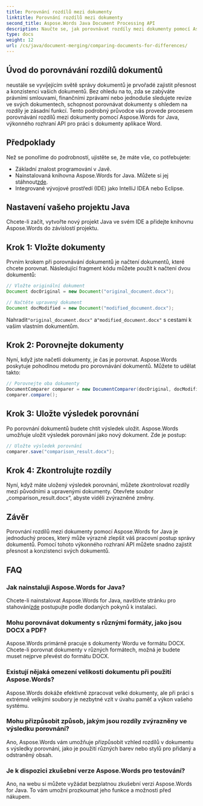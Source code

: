 ```yaml
---
title: Porovnání rozdílů mezi dokumenty
linktitle: Porovnání rozdílů mezi dokumenty
second_title: Aspose.Words Java Document Processing API
description: Naučte se, jak porovnávat rozdíly mezi dokumenty pomocí Aspose.Words v Javě. Náš průvodce krok za krokem zajišťuje přesnou správu dokumentů.
type: docs
weight: 12
url: /cs/java/document-merging/comparing-documents-for-differences/
---
```


## Úvod do porovnávání rozdílů dokumentů

neustále se vyvíjejícím světě správy dokumentů je prvořadé zajistit přesnost a konzistenci vašich dokumentů. Bez ohledu na to, zda se zabýváte právními smlouvami, finančními zprávami nebo jednoduše sledujete revize ve svých dokumentech, schopnost porovnávat dokumenty s ohledem na rozdíly je zásadní funkcí. Tento podrobný průvodce vás provede procesem porovnávání rozdílů mezi dokumenty pomocí Aspose.Words for Java, výkonného rozhraní API pro práci s dokumenty aplikace Word.

## Předpoklady

Než se ponoříme do podrobností, ujistěte se, že máte vše, co potřebujete:

- Základní znalost programování v Javě.
-  Nainstalovaná knihovna Aspose.Words for Java. Můžete si jej stáhnout[zde](https://releases.aspose.com/words/java/).
- Integrované vývojové prostředí (IDE) jako IntelliJ IDEA nebo Eclipse.

## Nastavení vašeho projektu Java

Chcete-li začít, vytvořte nový projekt Java ve svém IDE a přidejte knihovnu Aspose.Words do závislostí projektu.

## Krok 1: Vložte dokumenty

Prvním krokem při porovnávání dokumentů je načtení dokumentů, které chcete porovnat. Následující fragment kódu můžete použít k načtení dvou dokumentů:

```java
// Vložte originální dokument
Document docOriginal = new Document("original_document.docx");

// Načtěte upravený dokument
Document docModified = new Document("modified_document.docx");
```

 Nahradit`"original_document.docx"` a`"modified_document.docx"` s cestami k vašim vlastním dokumentům.

## Krok 2: Porovnejte dokumenty

Nyní, když jste načetli dokumenty, je čas je porovnat. Aspose.Words poskytuje pohodlnou metodu pro porovnávání dokumentů. Můžete to udělat takto:

```java
// Porovnejte oba dokumenty
DocumentComparer comparer = new DocumentComparer(docOriginal, docModified);
comparer.compare();
```

## Krok 3: Uložte výsledek porovnání

Po porovnání dokumentů budete chtít výsledek uložit. Aspose.Words umožňuje uložit výsledek porovnání jako nový dokument. Zde je postup:

```java
// Uložte výsledek porovnání
comparer.save("comparison_result.docx");
```

## Krok 4: Zkontrolujte rozdíly

Nyní, když máte uložený výsledek porovnání, můžete zkontrolovat rozdíly mezi původními a upravenými dokumenty. Otevřete soubor „comparison_result.docx“, abyste viděli zvýrazněné změny.

## Závěr

Porovnání rozdílů mezi dokumenty pomocí Aspose.Words for Java je jednoduchý proces, který může výrazně zlepšit váš pracovní postup správy dokumentů. Pomocí tohoto výkonného rozhraní API můžete snadno zajistit přesnost a konzistenci svých dokumentů.

## FAQ

### Jak nainstaluji Aspose.Words for Java?

 Chcete-li nainstalovat Aspose.Words for Java, navštivte stránku pro stahování[zde](https://releases.aspose.com/words/java/) postupujte podle dodaných pokynů k instalaci.

### Mohu porovnávat dokumenty s různými formáty, jako jsou DOCX a PDF?

Aspose.Words primárně pracuje s dokumenty Wordu ve formátu DOCX. Chcete-li porovnat dokumenty v různých formátech, možná je budete muset nejprve převést do formátu DOCX.

### Existují nějaká omezení velikosti dokumentu při použití Aspose.Words?

Aspose.Words dokáže efektivně zpracovat velké dokumenty, ale při práci s extrémně velkými soubory je nezbytné vzít v úvahu paměť a výkon vašeho systému.

### Mohu přizpůsobit způsob, jakým jsou rozdíly zvýrazněny ve výsledku porovnání?

Ano, Aspose.Words vám umožňuje přizpůsobit vzhled rozdílů v dokumentu s výsledky porovnání, jako je použití různých barev nebo stylů pro přidaný a odstraněný obsah.

### Je k dispozici zkušební verze Aspose.Words pro testování?

Ano, na webu si můžete vyžádat bezplatnou zkušební verzi Aspose.Words for Java. To vám umožní prozkoumat jeho funkce a možnosti před nákupem.